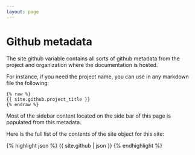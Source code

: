 ```yaml
---
layout: page
---
```


# Github metadata

The site.github variable contains all sorts of github metadata from the project and organization where the documentation is hosted.

For instance, if you need the project name, you can use in any markdown file the following:

```
{% raw %}
{{ site.github.project_title }}
{% endraw %}
```

Most of the sidebar content located on the side bar of this page is populated from this metadata.

Here is the full list of the contents of the site object for this site:

{% highlight json %}
    {{ site.github | json }}
{% endhighlight %}